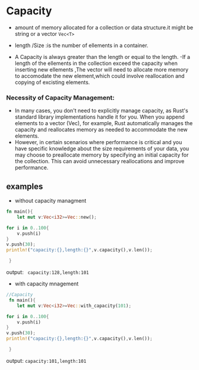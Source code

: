 # Capacity
- amount of memory allocated for a collection or data structure.it might be  string or a vector ``Vec<T>``

- length /Size :is the number of ellements in a container.
- A Capacity is always greater than the length or equal to the length.
-If a length of the ellements in the collection exceed the capacity when inserting new ellements ,The vector will need to allocate more memory to accomodate the new element,which could involve reallocation and copying of excisting elements.

### Necessity of Capacity Management:

- In many cases, you don't need to explicitly manage capacity, as Rust's standard library implementations handle it for you. When you append elements to a vector (Vec<T>), for example, Rust automatically manages the capacity and reallocates memory as needed to accommodate the new elements.
- However, in certain scenarios where performance is critical and you have specific knowledge about the size requirements of your data, you may choose to preallocate memory by specifying an initial capacity for the collection. This can avoid unnecessary reallocations and improve performance.

## examples
- without capacity managment
```rust
fn main(){
    let mut v:Vec<i32>=Vec::new();

for i in 0..100{
    v.push(i)
}
v.push(30);
println!("capacity:{},length:{}",v.capacity(),v.len());

 }
 ```
 output: `` capacity:128,length:101``

- with capacity mnagement

```rust
//Capacity
 fn main(){
    let mut v:Vec<i32>=Vec::with_capacity(101);

for i in 0..100{
    v.push(i)
}
v.push(30);
println!("capacity:{},length:{}",v.capacity(),v.len());

 }
```
output: `` capacity:101,length:101 ``